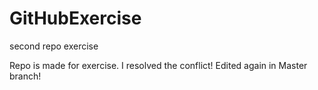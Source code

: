 # GitHubExercise
second repo exercise

Repo is made for exercise.
I resolved the conflict!
Edited again in Master branch!